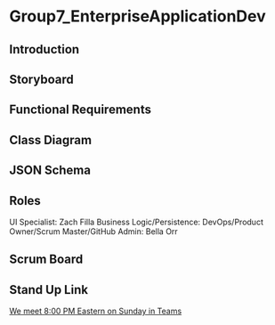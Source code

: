 # Group7_EnterpriseApplicationDev

## Introduction

## Storyboard

## Functional Requirements

## Class Diagram

## JSON Schema

## Roles
UI Specialist: Zach Filla
Business Logic/Persistence:
DevOps/Product Owner/Scrum Master/GitHub Admin: Bella Orr

## Scrum Board

## Stand Up Link
[We meet 8:00 PM Eastern on Sunday in Teams](https://teams.microsoft.com/l/meetup-join/19%3ameeting_NDYzZGU4MzgtMWUwZS00OTU1LThjNDQtZWUzYjdiZWM2OTMx%40thread.v2/0?context=%7b%22Tid%22%3a%22f5222e6c-5fc6-48eb-8f03-73db18203b63%22%2c%22Oid%22%3a%2226d681d5-1ec6-40ee-aa28-ef79944434d3%22%7d 
)
